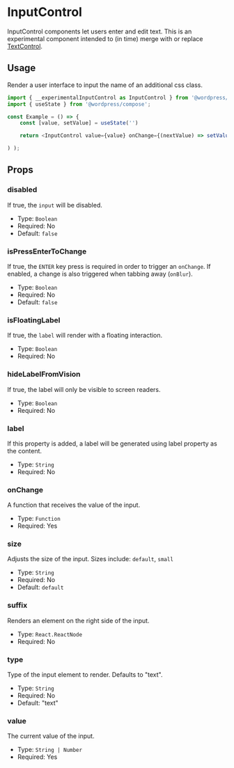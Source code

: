 # InputControl

InputControl components let users enter and edit text. This is an experimental component intended to (in time) merge with or replace [TextControl](../text-control).

## Usage

Render a user interface to input the name of an additional css class.

```js
import { __experimentalInputControl as InputControl } from '@wordpress/components';
import { useState } from '@wordpress/compose';

const Example = () => {
	const [value, setValue] = useState('')

	return <InputControl value={value} onChange={(nextValue) => setValue(nextValue)} />

) );
```

## Props

### disabled

If true, the `input` will be disabled.

-   Type: `Boolean`
-   Required: No
-   Default: `false`

### isPressEnterToChange

If true, the `ENTER` key press is required in order to trigger an `onChange`. If enabled, a change is also triggered when tabbing away (`onBlur`).

-   Type: `Boolean`
-   Required: No
-   Default: `false`

### isFloatingLabel

If true, the `label` will render with a floating interaction.

-   Type: `Boolean`
-   Required: No

### hideLabelFromVision

If true, the label will only be visible to screen readers.

-   Type: `Boolean`
-   Required: No

### label

If this property is added, a label will be generated using label property as the content.

-   Type: `String`
-   Required: No

### onChange

A function that receives the value of the input.

-   Type: `Function`
-   Required: Yes

### size

Adjusts the size of the input.
Sizes include: `default`, `small`

-   Type: `String`
-   Required: No
-   Default: `default`

### suffix

Renders an element on the right side of the input.

-   Type: `React.ReactNode`
-   Required: No

### type

Type of the input element to render. Defaults to "text".

-   Type: `String`
-   Required: No
-   Default: "text"

### value

The current value of the input.

-   Type: `String | Number`
-   Required: Yes
